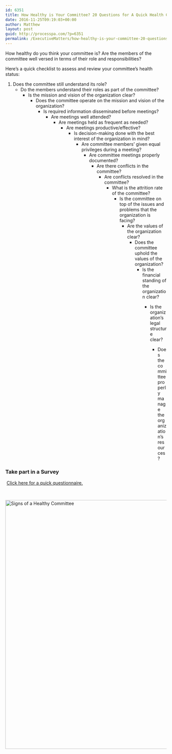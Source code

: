 ```yaml
---
id: 6351
title: How Healthy is Your Committee? 20 Questions for A Quick Health Check
date: 2016-11-25T09:19:03+00:00
author: Matthew
layout: post
guid: http://processpa.com/?p=6351
permalink: /ExecutiveMatters/how-healthy-is-your-committee-20-questions-for-a-quick-health-check/
---
```

How healthy do you think your committee is? Are the members of the committee well versed in terms of their role and responsibilities? 

Here’s a quick checklist to assess and review your committee’s health status: 

  1. Does the committee still understand its role? 
      * Do the members understand their roles as part of the committee? 
          * Is the mission and vision of the organization clear? 
              * Does the committee operate on the mission and vision of the organization? 
                  * Is required information disseminated before meetings? 
                      * Are meetings well attended? 
                          * Are meetings held as frequent as needed? 
                              * Are meetings productive/effective? 
                                  * Is decision-making done with the best interest of the organization in mind? 
                                      * Are committee members’ given equal privileges during a meeting? 
                                          * Are committee meetings properly documented? 
                                              * Are there conflicts in the committee? 
                                                  * Are conflicts resolved in the committee? 
                                                      * What is the attrition rate of the committee? 
                                                          * Is the committee on top of the issues and problems that the organization is facing? 
                                                              * Are the values of the organization clear? 
                                                                  * Does the committee uphold the values of the organization? 
                                                                      * Is the financial standing of the organization clear? 
                                                                          * Is the organization’s legal structure clear? 
                                                                              * Does the committee properly manage the organization’s resources?</ol> 
                                                                            ### Take part in a Survey
                                                                            
                                                                            &nbsp;[Click here for a quick questionnaire.](https://mgrowan.typeform.com/to/yVqdCl)
                                                                            
                                                                            &nbsp;
                                                                            
                                                                            <a href="https://mgrowan.typeform.com/to/yVqdCl" target="_blank"><img title="Signs of a Healthy Committee" style="border-top: 0px; border-right: 0px; background-image: none; border-bottom: 0px; padding-top: 0px; padding-left: 0px; border-left: 0px; display: inline; padding-right: 0px" border="0" alt="Signs of a Healthy Committee" src="http://processpa.com/wp-content/uploads/2016/11/Signs-of-a-Healthy-Committee.png" width="638" height="776" /></a>
